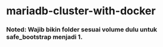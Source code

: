# mariadb-cluster-with-docker
### Noted: Wajib bikin folder sesuai volume dulu untuk safe_bootstrap menjadi 1.
